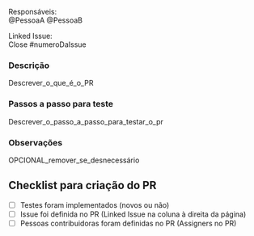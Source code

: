 Responsáveis:  
@PessoaA @PessoaB

Linked Issue:  
Close #numeroDaIssue

### Descrição

Descrever_o_que_é_o_PR

### Passos a passo para teste

Descrever_o_passo_a_passo_para_testar_o_pr

### Observações

OPCIONAL_remover_se_desnecessário

## Checklist para criação do PR

- [ ] Testes foram implementados (novos ou não)
- [ ] Issue foi definida no PR (Linked Issue na coluna à direita da página)
- [ ] Pessoas contribuidoras foram definidas no PR (Assigners no PR)
